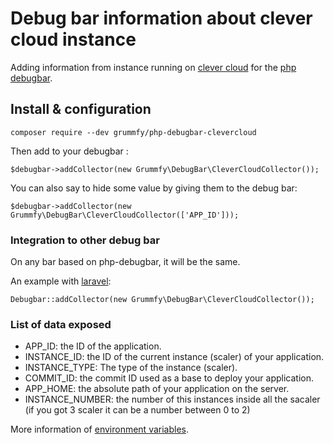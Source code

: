 # Debug bar information about clever cloud instance

Adding information from instance running on [clever cloud](https://www.clever-cloud.com) for the [php debugbar](http://phpdebugbar.com/).

## Install & configuration

```
composer require --dev grummfy/php-debugbar-clevercloud
```

Then add to your debugbar :

```
$debugbar->addCollector(new Grummfy\DebugBar\CleverCloudCollector());
```

You can also say to hide some value by giving them to the debug bar:

```
$debugbar->addCollector(new Grummfy\DebugBar\CleverCloudCollector(['APP_ID']));
```

### Integration to other debug bar

On any bar based on php-debugbar, it will be the same.

An example with [laravel](https://github.com/barryvdh/laravel-debugbar):

```
Debugbar::addCollector(new Grummfy\DebugBar\CleverCloudCollector());
```

### List of data exposed

* APP_ID: the ID of the application.
* INSTANCE_ID: the ID of the current instance (scaler) of your application.
* INSTANCE_TYPE: The type of the instance (scaler).
* COMMIT_ID: the commit ID used as a base to deploy your application.
* APP_HOME: the absolute path of your application on the server.
* INSTANCE_NUMBER: the number of this instances inside all the sacaler (if you got 3 scaler it can be a number between 0 to 2)

More information of [environment variables](https://www.clever-cloud.com/doc/admin-console/environment-variables/#special-environment-variables).
